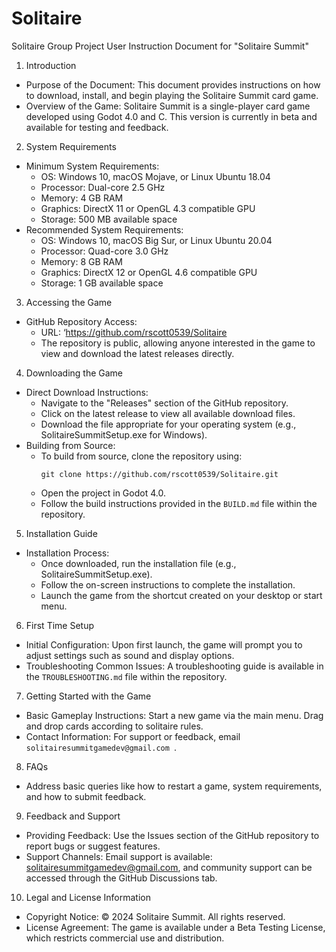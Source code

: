 # Solitaire
Solitaire Group Project
 User Instruction Document for "Solitaire Summit"

 1. Introduction
   - Purpose of the Document: This document provides instructions on how to download, install, and begin playing the Solitaire Summit card game.
   - Overview of the Game: Solitaire Summit is a single-player card game developed using Godot 4.0 and C. This version is currently in beta and available for testing and feedback.

 2. System Requirements
   - Minimum System Requirements: 
     - OS: Windows 10, macOS Mojave, or Linux Ubuntu 18.04
     - Processor: Dual-core 2.5 GHz
     - Memory: 4 GB RAM
     - Graphics: DirectX 11 or OpenGL 4.3 compatible GPU
     - Storage: 500 MB available space
   - Recommended System Requirements:
     - OS: Windows 10, macOS Big Sur, or Linux Ubuntu 20.04
     - Processor: Quad-core 3.0 GHz
     - Memory: 8 GB RAM
     - Graphics: DirectX 12 or OpenGL 4.6 compatible GPU
     - Storage: 1 GB available space

 3. Accessing the Game
   - GitHub Repository Access:
     - URL: 
‘https://github.com/rscott0539/Solitaire
     - The repository is public, allowing anyone interested in the game to view and download the latest releases directly.

 4. Downloading the Game
   - Direct Download Instructions:
     - Navigate to the "Releases" section of the GitHub repository.
     - Click on the latest release to view all available download files.
     - Download the file appropriate for your operating system (e.g., SolitaireSummitSetup.exe for Windows).
   - Building from Source:
     - To build from source, clone the repository using:
       ```
       git clone https://github.com/rscott0539/Solitaire.git
       ```
     - Open the project in Godot 4.0.
     - Follow the build instructions provided in the `BUILD.md` file within the repository.

 5. Installation Guide
   - Installation Process:
     - Once downloaded, run the installation file (e.g., SolitaireSummitSetup.exe).
     - Follow the on-screen instructions to complete the installation.
     - Launch the game from the shortcut created on your desktop or start menu.

 6. First Time Setup
   - Initial Configuration: Upon first launch, the game will prompt you to adjust settings such as sound and display options.
   - Troubleshooting Common Issues: A troubleshooting guide is available in the `TROUBLESHOOTING.md` file within the repository.

 7. Getting Started with the Game
   - Basic Gameplay Instructions: Start a new game via the main menu. Drag and drop cards according to solitaire rules.
   - Contact Information: For support or feedback, email `solitairesummitgamedev@gmail.com `.

 8. FAQs
   - Address basic queries like how to restart a game, system requirements, and how to submit feedback.

 9. Feedback and Support
   - Providing Feedback: Use the Issues section of the GitHub repository to report bugs or suggest features.
   - Support Channels: Email support is available: solitairesummitgamedev@gmail.com, and community support can be accessed through the GitHub Discussions tab.

 10. Legal and License Information
   - Copyright Notice: © 2024 Solitaire Summit. All rights reserved.
   - License Agreement: The game is available under a Beta Testing License, which restricts commercial use and distribution.
